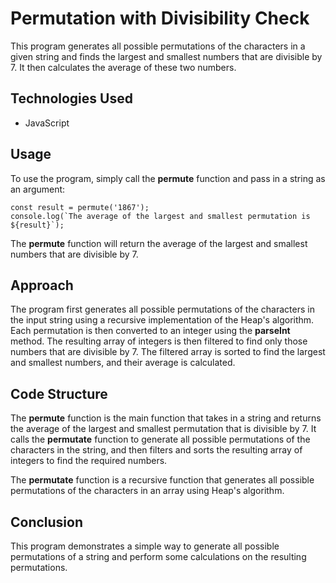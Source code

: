 # Permutation with Divisibility Check

This program generates all possible permutations of the characters in a given string and finds the largest and smallest numbers that are divisible by 7. It then calculates the average of these two numbers.

## Technologies Used

- JavaScript

## Usage

To use the program, simply call the **permute** function and pass in a string as an argument:

```
const result = permute('1867');
console.log(`The average of the largest and smallest permutation is ${result}`);
```
The **permute** function will return the average of the largest and smallest numbers that are divisible by 7.

## Approach

The program first generates all possible permutations of the characters in the input string using a recursive implementation of the Heap's algorithm. Each permutation is then converted to an integer using the **parseInt** method. The resulting array of integers is then filtered to find only those numbers that are divisible by 7. The filtered array is sorted to find the largest and smallest numbers, and their average is calculated.

## Code Structure

The **permute** function is the main function that takes in a string and returns the average of the largest and smallest permutation that is divisible by 7. It calls the **permutate** function to generate all possible permutations of the characters in the string, and then filters and sorts the resulting array of integers to find the required numbers.

The **permutate** function is a recursive function that generates all possible permutations of the characters in an array using Heap's algorithm.

## Conclusion

This program demonstrates a simple way to generate all possible permutations of a string and perform some calculations on the resulting permutations.